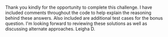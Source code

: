 Thank you kindly for the opportunity to complete this challenge.
I have included comments throughout the code to help explain the reasoning behind these answers. 
Also included are additional test cases for the bonus question.
I'm looking forward to reviewing these solutions as well as discussing alternate approaches.
Leigha D.